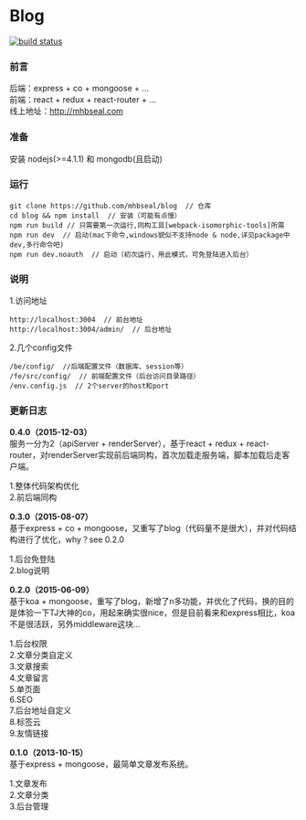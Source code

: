 # Blog

[![build status](https://img.shields.io/travis/mhbseal/blog/master.svg?style=flat-square)](https://travis-ci.org/mhbseal/blog)

### 前言

后端：express + co + mongoose + ...  
前端：react + redux + react-router + ...  
线上地址：http://mhbseal.com  

### 准备

安装 nodejs(>=4.1.1) 和 mongodb(且启动)

### 运行
    
    git clone https://github.com/mhbseal/blog  // 仓库
    cd blog && npm install  // 安装（可能有点慢）
    npm run build // 只需要第一次运行,同构工具[webpack-isomorphic-tools]所需
    npm run dev  // 启动(mac下命令,windows貌似不支持node & node,详见package中dev,多行命令吧)
    npm run dev.noauth  // 启动（初次运行，用此模式，可免登陆进入后台）
    
### 说明

1.访问地址

    http://localhost:3004  // 前台地址
    http://localhost:3004/admin/  // 后台地址
      
2.几个config文件

    /be/config/  //后端配置文件（数据库、session等）
    /fe/src/config/  // 前端配置文件（后台访问目录路径）
    /env.config.js  // 2个server的host和port

### 更新日志

**0.4.0（2015-12-03）**  
服务一分为2（apiServer + renderServer），基于react + redux + react-router，对renderServer实现前后端同构，首次加载走服务端，脚本加载后走客户端。

1.整体代码架构优化  
2.前后端同构

**0.3.0（2015-08-07）**  
基于express + co + mongoose，又重写了blog（代码量不是很大），并对代码结构进行了优化，why？see 0.2.0

1.后台免登陆  
2.blog说明

**0.2.0（2015-06-09）**  
基于koa + mongoose，重写了blog，新增了n多功能，并优化了代码，换的目的是体验一下TJ大神的co，用起来确实很nice，但是目前看来和express相比，koa不是很活跃，另外middleware这块...

1.后台权限  
2.文章分类自定义  
3.文章搜索  
4.文章留言  
5.单页面  
6.SEO  
7.后台地址自定义  
8.标签云  
9.友情链接

**0.1.0（2013-10-15）**  
基于express + mongoose，最简单文章发布系统。

1.文章发布  
2.文章分类  
3.后台管理
